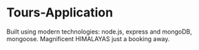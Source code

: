 # Tours-Application

Built using modern technologies: node.js, express and mongoDB, mongoose. Magnificent HIMALAYAS just a booking away. 